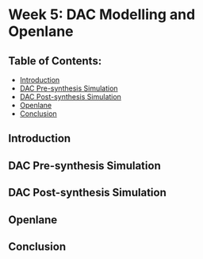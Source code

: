 # Week 5: DAC Modelling and Openlane

## Table of Contents:
   - [Introduction]()
   - [DAC Pre-synthesis Simulation]()
   - [DAC Post-synthesis Simulation]()
   - [Openlane]()
   - [Conclusion]()

## Introduction

## DAC Pre-synthesis Simulation

## DAC Post-synthesis Simulation

## Openlane

## Conclusion
